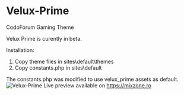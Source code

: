 # Velux-Prime
CodoForum Gaming Theme

Velux Prime is curently in beta. 

Installation: 
1. Copy theme files in sites\default\themes
2. Copy constants.php in sites\default 

The constants.php was modified to use velux_prime assets as default.
![Velux-Prime](https://i.imgur.com/w7nBgG2.png)
Live preview available on https://mixzone.ro

